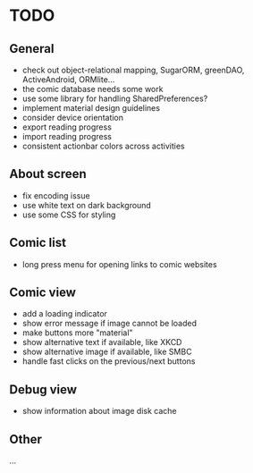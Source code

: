 # TODO

## General

- check out object-relational mapping, SugarORM, greenDAO, ActiveAndroid, ORMlite...
- the comic database needs some work
- use some library for handling SharedPreferences?
- implement material design guidelines
- consider device orientation
- export reading progress
- import reading progress
- consistent actionbar colors across activities

## About screen

- fix encoding issue
- use white text on dark background
- use some CSS for styling

## Comic list

- long press menu for opening links to comic websites

## Comic view

- add a loading indicator
- show error message if image cannot be loaded
- make buttons more "material"
- show alternative text if available, like XKCD
- show alternative image if available, like SMBC
- handle fast clicks on the previous/next buttons

## Debug view

- show information about image disk cache

## Other

...
